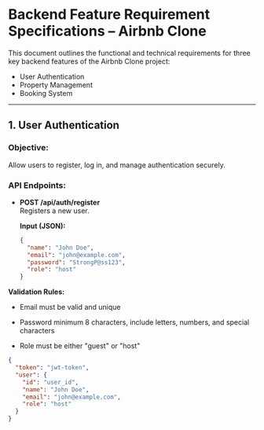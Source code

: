 # Backend Feature Requirement Specifications – Airbnb Clone

This document outlines the functional and technical requirements for three key backend features of the Airbnb Clone project:

- User Authentication
- Property Management
- Booking System

---

## 1. User Authentication

### Objective:
Allow users to register, log in, and manage authentication securely.

### API Endpoints:

- **POST /api/auth/register**  
  Registers a new user.

  **Input (JSON):**

  ```json
  {
    "name": "John Doe",
    "email": "john@example.com",
    "password": "StrongP@ss123",
    "role": "host"
  }
  ```

**Validation Rules:**

- Email must be valid and unique

- Password minimum 8 characters, include letters, numbers, and special characters

- Role must be either "guest" or "host"

```json
{
  "token": "jwt-token",
  "user": {
    "id": "user_id",
    "name": "John Doe",
    "email": "john@example.com",
    "role": "host"
  }
}
```
